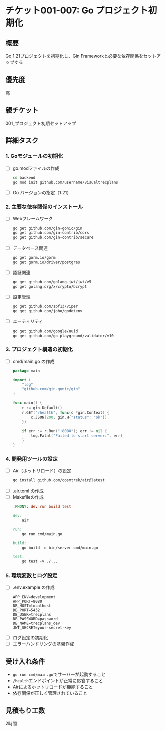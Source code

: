# チケット001-007: Go プロジェクト初期化

## 概要
Go 1.21プロジェクトを初期化し、Gin Frameworkと必要な依存関係をセットアップする

## 優先度
高

## 親チケット
001_プロジェクト初期セットアップ

## 詳細タスク

### 1. Goモジュールの初期化
- [ ] go.modファイルの作成
  ```bash
  cd backend
  go mod init github.com/username/visualtrecplans
  ```
- [ ] Go バージョンの指定（1.21）

### 2. 主要な依存関係のインストール
- [ ] Webフレームワーク
  ```bash
  go get github.com/gin-gonic/gin
  go get github.com/gin-contrib/cors
  go get github.com/gin-contrib/secure
  ```
- [ ] データベース関連
  ```bash
  go get gorm.io/gorm
  go get gorm.io/driver/postgres
  ```
- [ ] 認証関連
  ```bash
  go get github.com/golang-jwt/jwt/v5
  go get golang.org/x/crypto/bcrypt
  ```
- [ ] 設定管理
  ```bash
  go get github.com/spf13/viper
  go get github.com/joho/godotenv
  ```
- [ ] ユーティリティ
  ```bash
  go get github.com/google/uuid
  go get github.com/go-playground/validator/v10
  ```

### 3. プロジェクト構造の初期化
- [ ] cmd/main.go の作成
  ```go
  package main

  import (
      "log"
      "github.com/gin-gonic/gin"
  )

  func main() {
      r := gin.Default()
      r.GET("/health", func(c *gin.Context) {
          c.JSON(200, gin.H{"status": "ok"})
      })
      
      if err := r.Run(":8080"); err != nil {
          log.Fatal("Failed to start server:", err)
      }
  }
  ```

### 4. 開発用ツールの設定
- [ ] Air（ホットリロード）の設定
  ```bash
  go install github.com/cosmtrek/air@latest
  ```
- [ ] .air.toml の作成
- [ ] Makefileの作成
  ```makefile
  .PHONY: dev run build test

  dev:
      air

  run:
      go run cmd/main.go

  build:
      go build -o bin/server cmd/main.go

  test:
      go test -v ./...
  ```

### 5. 環境変数とログ設定
- [ ] .env.example の作成
  ```env
  APP_ENV=development
  APP_PORT=8080
  DB_HOST=localhost
  DB_PORT=5432
  DB_USER=trecplans
  DB_PASSWORD=password
  DB_NAME=trecplans_dev
  JWT_SECRET=your-secret-key
  ```
- [ ] ログ設定の初期化
- [ ] エラーハンドリングの基盤作成

## 受け入れ条件
- `go run cmd/main.go`でサーバーが起動すること
- `/health`エンドポイントが正常に応答すること
- Airによるホットリロードが機能すること
- 依存関係が正しく管理されていること

## 見積もり工数
2時間